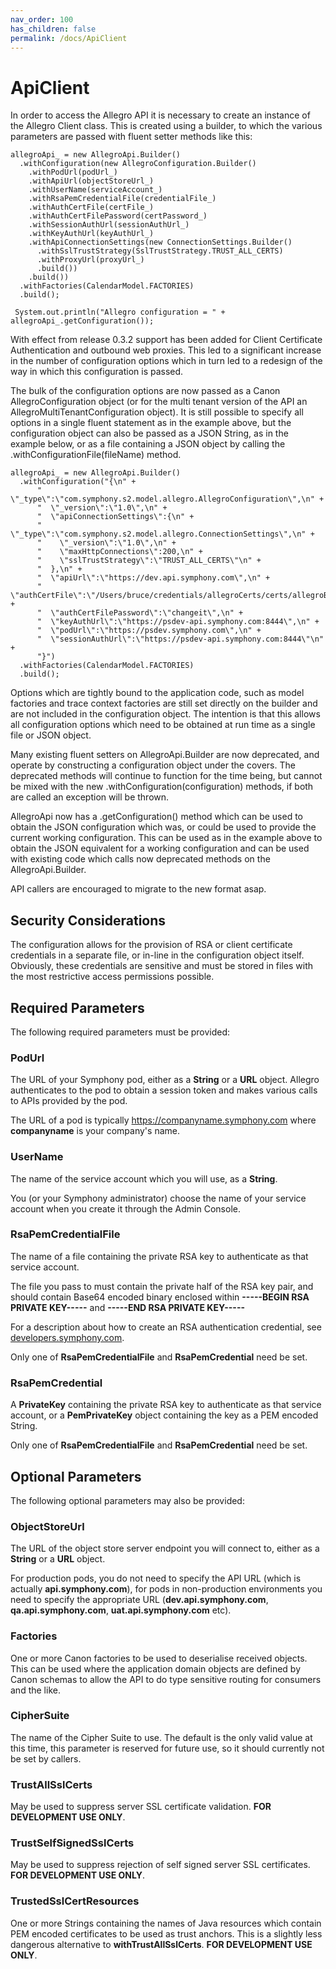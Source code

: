 ```yaml
---
nav_order: 100
has_children: false
permalink: /docs/ApiClient
---
```

# ApiClient
In order to access the Allegro API it is necessary to create an instance of the Allegro Client class. This is created using
a builder, to which the various parameters are passed with fluent setter methods like this:

```
allegroApi_ = new AllegroApi.Builder()
  .withConfiguration(new AllegroConfiguration.Builder()
    .withPodUrl(podUrl_)
    .withApiUrl(objectStoreUrl_)
    .withUserName(serviceAccount_)
    .withRsaPemCredentialFile(credentialFile_)
    .withAuthCertFile(certFile_)
    .withAuthCertFilePassword(certPassword_)
    .withSessionAuthUrl(sessionAuthUrl_)
    .withKeyAuthUrl(keyAuthUrl_)
    .withApiConnectionSettings(new ConnectionSettings.Builder()
      .withSslTrustStrategy(SslTrustStrategy.TRUST_ALL_CERTS)
      .withProxyUrl(proxyUrl_)
      .build())
    .build())
  .withFactories(CalendarModel.FACTORIES)
  .build();
  
 System.out.println("Allegro configuration = " + allegroApi_.getConfiguration());
```

With effect from release 0.3.2 support has been added for Client Certificate Authentication and outbound web proxies.
This led to a significant increase in the number of configuration options which in turn led to a redesign of the way
in which this configuration is passed.

The bulk of the configuration options are now passed as a Canon AllegroConfiguration object (or for the multi tenant
version of the API an AllegroMultiTenantConfiguration object). It is still possible to specify all options in a 
single fluent statement as in the example above, but the configuration object can also be passed as a JSON String,
as in the example below, or as a file containing a JSON object by calling the .withConfigurationFile(fileName) method.

```
allegroApi_ = new AllegroApi.Builder()
  .withConfiguration("{\n" + 
      "  \"_type\":\"com.symphony.s2.model.allegro.AllegroConfiguration\",\n" + 
      "  \"_version\":\"1.0\",\n" + 
      "  \"apiConnectionSettings\":{\n" + 
      "    \"_type\":\"com.symphony.s2.model.allegro.ConnectionSettings\",\n" + 
      "    \"_version\":\"1.0\",\n" + 
      "    \"maxHttpConnections\":200,\n" + 
      "    \"sslTrustStrategy\":\"TRUST_ALL_CERTS\"\n" + 
      "  },\n" + 
      "  \"apiUrl\":\"https://dev.api.symphony.com\",\n" + 
      "  \"authCertFile\":\"/Users/bruce/credentials/allegroCerts/certs/allegroBot.p12\",\n" + 
      "  \"authCertFilePassword\":\"changeit\",\n" + 
      "  \"keyAuthUrl\":\"https://psdev-api.symphony.com:8444\",\n" + 
      "  \"podUrl\":\"https://psdev.symphony.com\",\n" + 
      "  \"sessionAuthUrl\":\"https://psdev-api.symphony.com:8444\"\n" + 
      "}")
  .withFactories(CalendarModel.FACTORIES)
  .build();
```

Options which are tightly bound to the application code, such as model factories and trace context factories are still
set directly on the builder and are not included in the configuration object. The intention is that this allows all
configuration options which need to be obtained at run time as a single file or JSON object.

Many existing fluent setters on AllegroApi.Builder are now deprecated, and operate by constructing a configuration
object under the covers. The deprecated methods will continue to function for the time being, but cannot be mixed 
with the new .withConfiguration(configuration) methods, if both are called an exception will be thrown.

AllegroApi now has a .getConfiguration() method which can be used to obtain the JSON configuration which was, or could be used
to provide the current working configuration. This can be used as in the example above to obtain the JSON equivalent for
a working configuration and can be used with existing code which calls now deprecated methods on the AllegroApi.Builder.

API callers are encouraged to migrate to the new format asap.

## Security Considerations
The configuration allows for the provision of RSA or client certificate credentials in a separate file, or in-line in
the configuration object itself. Obviously, these credentials are sensitive and must be stored in files with the
most restrictive access permissions possible.

## Required Parameters
The following required parameters must be provided:

### PodUrl
The URL of your Symphony pod, either as a **String** or a **URL** object.
Allegro authenticates to the pod to obtain a session token and makes various calls to APIs provided by the pod.

The URL of a pod is typically https://companyname.symphony.com where __companyname__ is your company's name.

### UserName
The name of the service account which you will use, as a **String**.

You (or your Symphony administrator) choose the name of your service account when you create it through the
Admin Console.

### RsaPemCredentialFile
The name of a file containing the private RSA key to authenticate as that service account.

The file you pass to must contain the private half of the RSA key pair, and should contain Base64 encoded binary
enclosed within __\-\-\-\-\-BEGIN RSA PRIVATE KEY\-\-\-\-\-__ and __\-\-\-\-\-END RSA PRIVATE KEY\-\-\-\-\-__

For a description about how to create an RSA authentication credential, see [developers.symphony.com](https://developers.symphony.com/restapi/docs/rsa-bot-authentication-workflow).

Only one of **RsaPemCredentialFile** and **RsaPemCredential** need be set.

### RsaPemCredential
A **PrivateKey** containing the private RSA key to authenticate as that service account, or a **PemPrivateKey**
object containing the key as a PEM encoded String.

Only one of **RsaPemCredentialFile** and **RsaPemCredential** need be set.

## Optional Parameters
The following optional parameters may also be provided:

### ObjectStoreUrl
The URL of the object store server endpoint you will connect to, either as a **String** or a **URL** object.

For production pods, you do not need to specify the API URL (which is actually __api.symphony.com__), for pods in
non-production environments you need to specify the appropriate URL (__dev.api.symphony.com__, __qa.api.symphony.com__,
__uat.api.symphony.com__ etc).

### Factories
One or more Canon factories to be used to deserialise received objects. This can be used where the application domain
objects are defined by Canon schemas to allow the API to do type sensitive routing for consumers and the like.

### CipherSuite
The name of the Cipher Suite to use. The default is the only valid value at this time, this parameter is reserved for
future use, so it should currently not be set by callers.

### TrustAllSslCerts
May be used to suppress server SSL certificate validation. **FOR DEVELOPMENT USE ONLY**.

### TrustSelfSignedSslCerts
May be used to suppress rejection of self signed server SSL certificates. **FOR DEVELOPMENT USE ONLY**.

### TrustedSslCertResources
One or more Strings containing the names of Java resources which contain PEM encoded certificates to be used as trust anchors.
This is a slightly less dangerous alternative to **withTrustAllSslCerts**. **FOR DEVELOPMENT USE ONLY**.